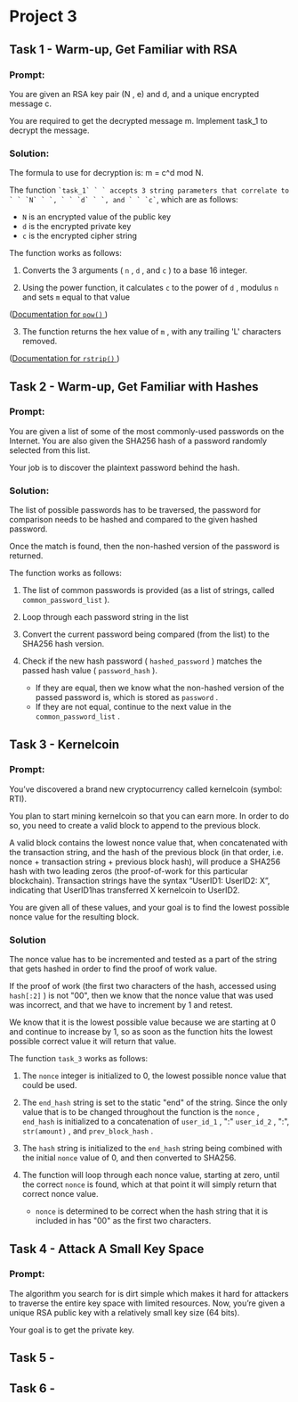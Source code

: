 # Project 3

## Task 1 - Warm-up, Get Familiar with RSA

### Prompt: 

You are given an RSA key pair (N , e) and d, and a unique encrypted message c. 

You are required to get the decrypted message m. Implement task_1 to decrypt the message.

### Solution: 

The formula to use for decryption is: m = c^d mod N. 

The function `` `task_1` ` ` accepts 3 string parameters that correlate to ` ` `N` ` `, ` ` `d` ` `, and ` ` `c` ``, which are as follows:

* `N` is an encrypted value of the public key
* `d` is the encrypted private key 
* `c` is the encrypted cipher string

The function works as follows:

1. Converts the 3 arguments ( `n` , `d` , and `c` ) to a base 16 integer.

2. Using the power function, it calculates `c` to the power of `d` , modulus `n` and sets `m` equal to that value  

([Documentation for `pow()` ]())

3. The function returns the hex value of `m` , with any trailing 'L' characters removed.  

([Documentation for `rstrip()` ](https://www.w3schools.com/python/ref_string_rstrip.asp))

## Task 2 - Warm-up, Get Familiar with Hashes

### Prompt:

You are given a list of some of the most commonly-used passwords on the Internet. You are also given the S​HA256 ​hash of a password randomly selected from this list.  

Your job is to discover the plaintext password behind the hash. 

### Solution:

The list of possible passwords has to be traversed, the password for comparison needs to be hashed and compared to the given hashed password. 

Once the match is found, then the non-hashed version of the password is returned.

The function works as follows:

1. The list of common passwords is provided (as a list of strings, called `common_password_list` ).

2. Loop through each password string in the list

3. Convert the current password being compared (from the list) to the SHA256 hash version. 

4. Check if the new hash password ( `hashed_password` ) matches the passed hash value ( `password_hash` ). 
    - If they are equal, then we know what the non-hashed version of the passed password is, which is stored as `password` .
    - If they are not equal, continue to the next value in the `common_password_list` .

## Task 3 - Kernelcoin

### Prompt:

You’ve discovered a brand new cryptocurrency called kernelcoin (symbol: RTI). 

You plan to start mining kernelcoin so that you can earn more. In order to do so, you need to create a valid block to append to the previous block. 

A valid block contains the lowest nonce value that, when concatenated with the transaction string, and the hash of the previous block (in that order, i.e. nonce + transaction string + previous block hash), will produce a SHA256 hash with two leading zeros (the proof-of-work for this particular blockchain). Transaction strings have the syntax “UserID1: UserID2: X”, indicating that UserID1has transferred X kernelcoin to UserID2. 

You are given all of these values, and your goal is to find the lowest possible nonce value for the resulting block.

### Solution

The nonce value has to be incremented and tested as a part of the string that gets hashed in order to find the proof of work value. 

If the proof of work (the first two characters of the hash, accessed using `hash[:2]` ) is not "00", then we know that the nonce value that was used was incorrect, and that we have to increment by 1 and retest. 

We know that it is the lowest possible value because we are starting at 0 and continue to increase by 1, so as soon as the function hits the lowest possible correct value it will return that value.

The function `task_3` works as follows:

1. The `nonce` integer is initialized to 0, the lowest possible nonce value that could be used.

2. The `end_hash` string is set to the static "end" of the string. Since the only value that is to be changed throughout the function is the `nonce` , `end_hash` is initialized to a concatenation of `user_id_1` , ":" `user_id_2` , ":", `str(amount)` , and `prev_block_hash` .

3. The `hash` string is initialized to the `end_hash` string being combined with the initial `nonce` value of 0, and then converted to SHA256. 

4. The function will loop through each nonce value, starting at zero, until the correct `nonce` is found, which at that point it will simply return that correct nonce value.
    - `nonce` is determined to be correct when the hash string that it is included in has "00" as the first two characters.

## Task 4 - Attack A Small Key Space

### Prompt:

The algorithm you search for is dirt simple which makes it hard for attackers to traverse the entire key space with limited resources. Now, you’re given a unique RSA public key with a relatively small key size (6​ 4 bits)​.

Your goal is to get the private key.

## Task 5 -

## Task 6 -
